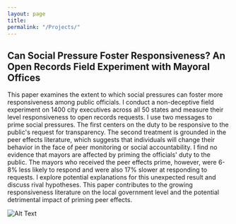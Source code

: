 ```yaml
---
layout: page
title: 
permalink: "/Projects/"
---
```


## Can Social Pressure Foster Responsiveness? An Open Records Field Experiment with Mayoral Offices

  
This paper examines the extent to which social pressures can foster more responsiveness among public officials. I conduct a non-deceptive field experiment on 1400 city executives across all 50 states and measure their level responsiveness to open records requests. I use two messages to prime social pressures. The first centers on the duty to be responsive to the public's request for transparency. The second treatment is grounded in the peer effects literature, which suggests that individuals will change their behavior in the face of peer monitoring or social accountability. I find no evidence that mayors are affected by priming the officials' duty to the public. The mayors who received the peer effects prime, however, were 6-8% less likely to respond and were also 17% slower at responding to requests. I explore potential explanations for this unexpected result and discuss rival hypotheses. This paper contributes to the growing responsiveness literature on the local government level and the potential detrimental impact of priming peer effects.


![Alt Text](https://bryantjmoy.github.io/assets/SocialPressureMayors.gif)
